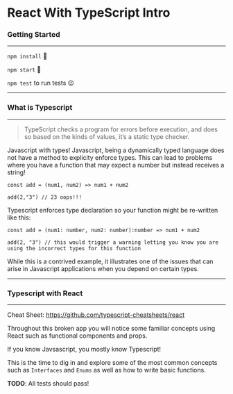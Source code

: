# React With TypeScript Intro

### Getting Started

---

`npm install` 🏁

`npm start` 🚀

`npm test` to run tests 😉

---

### What is Typescript

---

> TypeScript checks a program for errors before execution, and does so based on the kinds of values, it’s a static type checker.

Javascript with types! Javascript, being a dynamically typed language does not have a method to explicity enforce types. This can lead to problems where you have a function that may expect a number but instead receives a string!

```
const add = (num1, num2) => num1 + num2

add(2,"3") // 23 oops!!!
```

Typescript enforces type declaration so your function might be re-written like this:

```
const add = (num1: number, num2: number):number => num1 + num2

add(2, "3") // this would trigger a warning letting you know you are using the incorrect types for this function
```

While this is a contrived example, it illustrates one of the issues that can arise in Javascript applications when you depend on certain types.

---

### Typescript with React

---

Cheat Sheet: https://github.com/typescript-cheatsheets/react

Throughout this broken app you will notice some familiar concepts using React such as functional components and props.

If you know Javsascript, you mostly know Typescript!

This is the time to dig in and explore some of the most common concepts such as `Interfaces` and `Enums` as well as how to write basic functions.

**TODO**: All tests should pass!
